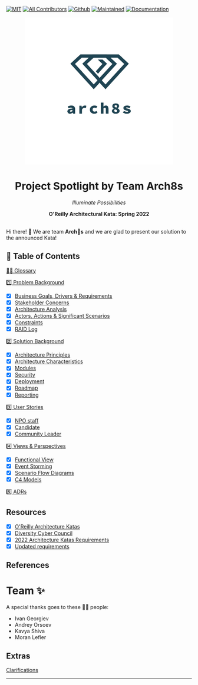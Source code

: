 [![MIT](https://img.shields.io/badge/License-MIT-orange)](LICENSE)
[![All Contributors](https://img.shields.io/badge/All_Contributors-2-orange.svg)](#team-)
[![Github](https://img.shields.io/badge/Github-arch8s/spring_2022-orange)](https://github.com/arch8s/spring-2022)
[![Maintained](https://img.shields.io/badge/Maintained-yes-orange)](https://github.com/arch8s/spring-2022)
[![Documentation](https://img.shields.io/badge/Documentation-in_progress-orange)](https://github.com/arch8s/spring-2022)

<div style="text-align: center">
  <img src="assets/images/arch8s.png" alt="Arch8s"/>
  <h1>Project <strong>Spotlight</strong> by Team <strong>Arch8s</strong></h1>
  <p><i>Illuminate Possibilities</i></p>
  <b>O'Reilly Architectural Kata: Spring 2022</b>  
</div>

<br />

Hi there! 👋 We are team <b title="Archistratigs">Arch🎱s</b> and we are glad to present our solution to the announced Kata!

## 📖 Table of Contents

[🧑‍🚀 Glossary](Glossary.md)

[1️⃣ Problem Background](1.Problem/README.md)

- [x]  [Business Goals, Drivers & Requirements](1.Problem/1.1.BusinessGoalsDriversAndRequirements.md)
- [x]  [Stakeholder Concerns](1.Problem/1.2.StakeholderConcerns.md)
- [x]  [Architecture Analysis](1.Problem/1.3.ArchitectureAnalysis.md)
- [x]  [Actors, Actions & Significant Scenarios](1.Problem/1.4.ActorsActionsAndSignificantScenarios.md)
- [x]  [Constraints](1.Problem/1.5.Constraints.md)
- [x]  [RAID Log](1.Problem/1.6.RAID.md)

[2️⃣ Solution Background](2.Solution/README.md)

- [x]  [Architecture Principles](2.Solution/2.1.ArchitecturePrinciples.md)
- [x]  [Architecture Characteristics](2.Solution/2.2.ArchitectureCharacteristics.md)
- [x]  [Modules](2.Solution/2.3.Modules.md)
- [x]  [Security](2.Solution/2.4.Security.md)
- [x]  [Deployment](2.Solution/2.5.Deployment.md)
- [x]  [Roadmap](2.Solution/2.6.Roadmap.md)
- [x]  [Reporting](2.Solution/2.7.Reporting.md)

[3️⃣ User Stories](3.UserStories/README.md)

- [x]  [NPO staff](3.UserStories/NPOAdmin.md)
- [x]  [Candidate](3.UserStories/Candidate.md)
- [x]  [Community Leader](3.UserStories/CommunityLeader.md)

[4️⃣ Views & Perspectives](4.Views/README.md)

- [x]  [Functional View](4.Views/4.1.FunctionalView/README.md)
- [x]  [Event Storming](4.Views/4.2.EventStorming/README.md)
- [x]  [Scenario Flow Diagrams](4.Views/4.3.Scenarios/README.md)
- [x]  [C4 Models](4.Views/4.4.C4Models/README.md)

[5️⃣ ADRs](5.ADRs/README.md)

## Resources <a href='#' id='resources'></a>

- [x]  [O'Reilly Architecture Katas](https://learning.oreilly.com/featured/architectural-katas/)
- [x]  [Diversity Cyber Council](https://www.diversitycybercouncil.com/)
- [x]  [2022 Architecture Katas Requirements](assets/docs/diversitycybercouncilkatarequirements20221653334648065.pdf)
- [x]  [Updated requirements](https://docs.google.com/document/d/1XjEpcGJ87xYg1eWN9eE0_tH7te5HcVAgPvoONLHY4qQ/edit?usp=sharing)

## References

# Team ✨

A special thanks goes to these 🏋🏻 people:

- Ivan Georgiev
- Andrey Orsoev
- Kavya Shiva
- Moran Lefler

## Extras

[Clarifications](Clarifications.md)

---
